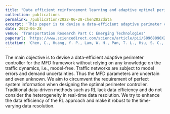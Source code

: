 ```yaml
---
title: "Data efficient reinforcement learning and adaptive optimal perimeter control of network traffic dynamics"
collection: publications
permalink: /publication/2022-06-28-chen2022data
excerpt: 'This paper is to devise a data-efficient adaptive perimeter controller for the MFD framework without relying on any knowledge on the traffic dynamics, i.e., &quot;model-free&quot;.'
date: 2022-06-28
venue: 'Transportation Research Part C: Emerging Technologies'
paperurl: 'https://www.sciencedirect.com/science/article/pii/S0968090X22001929'
citation: 'Chen, C., Huang, Y. P., Lam, W. H., Pan, T. L., Hsu, S. C., Sumalee, A., Zhong, R. X. (2022). &quot;Data efficient reinforcement learning and adaptive optimal perimeter control of network traffic dynamics.&quot; <i>Transportation Research Part C: Emerging Technologies</i>. 142, 103759.'
---
```


The main objective is to devise a data-efficient adaptive perimeter controller for the MFD framework without relying on any knowledge on the traffic dynamics, i.e., model-free. Traffic networks are subject to model errors and demand uncertainties. Thus the MFD parameters are uncertain and even unknown. We aim to circumvent the requirement of perfect system information when designing the optimal perimeter controller. Traditional data-driven methods such as RL lack data efficiency and do not consider the heterogeneity in real-time data resolution. We try to enhance the data efficiency of the RL approach and make it robust to the time-varying data resolution.
